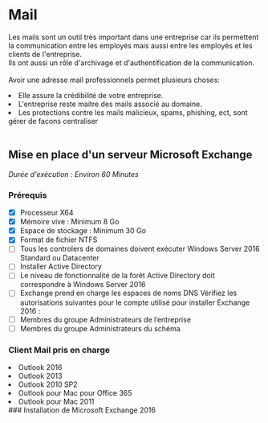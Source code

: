 # Mail
Les mails sont un outil très important dans une entreprise car ils permettent la communication entre les employés mais aussi entre les employés et les clients de l'entreprise.<br>
Ils ont aussi un rôle d'archivage et d'authentification de la communication.<br><br>
Avoir une adresse mail professionnels permet plusieurs choses:
<li>Elle assure la crédibilité de votre entreprise.</li>
<li>L'entreprise reste maitre des mails associé au domaine.</li>
<li>Les protections contre les mails malicieux, spams, phishing, ect, sont gérer de facons centraliser</li><br>

## Mise en place d'un serveur Microsoft Exchange
<em>Durée d'exécution : Environ 60 Minutes</em>
### Prérequis
- [X] Processeur X64
- [X] Mémoire vive : Minimum 8 Go
- [X] Espace de stockage : Minimum 30 Go
- [X] Format de fichier NTFS
- [ ] Tous les controlers de domaines doivent exécuter Windows Server 2016 Standard ou Datacenter 
- [ ] Installer Active Directory
- [ ] Le niveau de fonctionnalité de la forêt Active Directory doit correspondre à Windows Server 2016
- [ ] Exchange prend en charge les espaces de noms DNS
Vérifiez les autorisations suivantes pour le compte utilisé pour installer Exchange 2016 :
- [ ] Membres du groupe Administrateurs de l’entreprise
- [ ] Membres du groupe Administrateurs du schéma
### Client Mail pris en charge
<li>Outlook 2016</li>
<li>Outlook 2013</li>
<li>Outlook 2010 SP2</li>
<li>Outlook pour Mac pour Office 365</li>
<li>Outlook pour Mac 2011</li>
### Installation de Microsoft Exchange 2016




